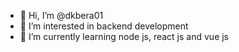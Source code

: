 - 👋 Hi, I’m @dkbera01
- 👀 I’m interested in backend development
- 🌱 I’m currently learning node js, react js and vue js


<!---
dkbera01/dkbera01 is a ✨ special ✨ repository because its `README.md` (this file) appears on your GitHub profile.
You can click the Preview link to take a look at your changes.
--->
